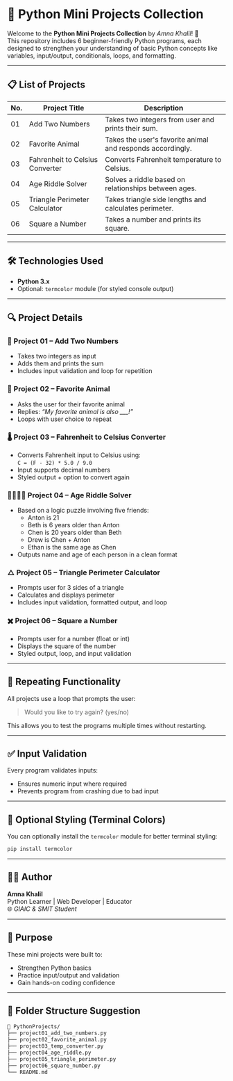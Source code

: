 # 🐍 Python Mini Projects Collection

Welcome to the **Python Mini Projects Collection** by *Amna Khalil*! 🎉  
This repository includes 6 beginner-friendly Python programs, each designed to strengthen your understanding of basic Python concepts like variables, input/output, conditionals, loops, and formatting.

---

## 📋 List of Projects

| No. | Project Title                             | Description                                                  |
|-----|-------------------------------------------|--------------------------------------------------------------|
| 01  | Add Two Numbers                           | Takes two integers from user and prints their sum.           |
| 02  | Favorite Animal                           | Takes the user's favorite animal and responds accordingly.   |
| 03  | Fahrenheit to Celsius Converter           | Converts Fahrenheit temperature to Celsius.                  |
| 04  | Age Riddle Solver                         | Solves a riddle based on relationships between ages.         |
| 05  | Triangle Perimeter Calculator             | Takes triangle side lengths and calculates perimeter.        |
| 06  | Square a Number                           | Takes a number and prints its square.                        |

---

## 🛠️ Technologies Used

- **Python 3.x**
- Optional: `termcolor` module (for styled console output)

---

## 🔍 Project Details

### 🧼 Project 01 – Add Two Numbers

- Takes two integers as input
- Adds them and prints the sum
- Includes input validation and loop for repetition

### 🐾 Project 02 – Favorite Animal

- Asks the user for their favorite animal
- Replies: *“My favorite animal is also ___!”*
- Loops with user choice to repeat

### 🌡️ Project 03 – Fahrenheit to Celsius Converter

- Converts Fahrenheit input to Celsius using:  
  `C = (F - 32) * 5.0 / 9.0`
- Input supports decimal numbers
- Styled output + option to convert again

### 👨‍👩‍👧‍👦 Project 04 – Age Riddle Solver

- Based on a logic puzzle involving five friends:
  - Anton is 21  
  - Beth is 6 years older than Anton  
  - Chen is 20 years older than Beth  
  - Drew is Chen + Anton  
  - Ethan is the same age as Chen
- Outputs name and age of each person in a clean format

### △ Project 05 – Triangle Perimeter Calculator

- Prompts user for 3 sides of a triangle
- Calculates and displays perimeter
- Includes input validation, formatted output, and loop

### ✖️ Project 06 – Square a Number

- Prompts user for a number (float or int)
- Displays the square of the number
- Styled output, loop, and input validation

---

## 🔁 Repeating Functionality

All projects use a loop that prompts the user:

> Would you like to try again? (yes/no)

This allows you to test the programs multiple times without restarting.

---

## ✅ Input Validation

Every program validates inputs:
- Ensures numeric input where required
- Prevents program from crashing due to bad input

---

## 🎨 Optional Styling (Terminal Colors)

You can optionally install the `termcolor` module for better terminal styling:

```bash
pip install termcolor
```

---

## 👩‍💻 Author

**Amna Khalil**  
Python Learner | Web Developer | Educator  
🌐 *GIAIC & SMIT Student*

---

## 🧠 Purpose

These mini projects were built to:
- Strengthen Python basics
- Practice input/output and validation
- Gain hands-on coding confidence

---

## 📂 Folder Structure Suggestion

```bash
📁 PythonProjects/
├── project01_add_two_numbers.py
├── project02_favorite_animal.py
├── project03_temp_converter.py
├── project04_age_riddle.py
├── project05_triangle_perimeter.py
├── project06_square_number.py
└── README.md
```
